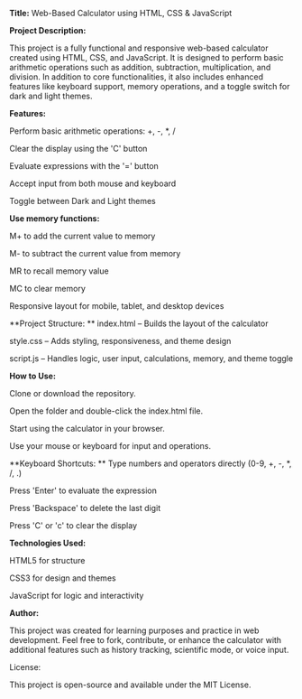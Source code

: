 **Title:** Web-Based Calculator using HTML, CSS & JavaScript

**Project Description:**

This project is a fully functional and responsive web-based calculator created using HTML, CSS, and JavaScript. It is designed to perform basic arithmetic operations such as addition, subtraction, multiplication, and division. In addition to core functionalities, it also includes enhanced features like keyboard support, memory operations, and a toggle switch for dark and light themes.


**Features:**

Perform basic arithmetic operations: +, -, *, /

Clear the display using the 'C' button

Evaluate expressions with the '=' button

Accept input from both mouse and keyboard

Toggle between Dark and Light themes

**Use memory functions:**

M+ to add the current value to memory

M- to subtract the current value from memory

MR to recall memory value

MC to clear memory

Responsive layout for mobile, tablet, and desktop devices

**Project Structure:
**
index.html – Builds the layout of the calculator

style.css – Adds styling, responsiveness, and theme design

script.js – Handles logic, user input, calculations, memory, and theme toggle

**How to Use:**

Clone or download the repository.

Open the folder and double-click the index.html file.

Start using the calculator in your browser.

Use your mouse or keyboard for input and operations.

**Keyboard Shortcuts:
**
Type numbers and operators directly (0-9, +, -, *, /, .)

Press 'Enter' to evaluate the expression

Press 'Backspace' to delete the last digit

Press 'C' or 'c' to clear the display

**Technologies Used:**

HTML5 for structure

CSS3 for design and themes

JavaScript for logic and interactivity

**Author:**

This project was created for learning purposes and practice in web development. Feel free to fork, contribute, or enhance the calculator with additional features such as history tracking, scientific mode, or voice input.

License:

This project is open-source and available under the MIT License.

